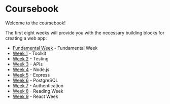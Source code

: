 # Coursebook

Welcome to the coursebook!

The first eight weeks will provide you with the necessary building blocks for creating a web app:

- [Fundamental Week](fundamental-week/README.md) - Fundamental Week
- [Week 1](week-1/README.md) - Toolkit
- [Week 2](week-2/README.md) - Testing
- [Week 3](week-3/README.md) - APIs
- [Week 4](week-4/README.md) - Node.js
- [Week 5](week-5/README.md) - Express
- [Week 6](week-7/README.md) - PostgreSQL
- [Week 7](week-8/README.md) - Authentication
- [Week 8](week-9/README.md) - Reading Week
- [Week 9](https://github.com/ali-7/react-week) - React Week
